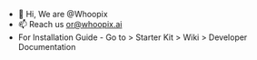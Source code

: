 - 👋 Hi, We are @Whoopix
- 📫 Reach us or@whoopix.ai
- For Installation Guide - Go to > Starter Kit > Wiki > Developer Documentation
